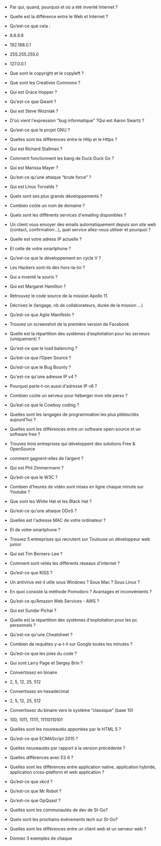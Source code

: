 - Par qui, quand, pourquoi et où a été inventé Internet ?
- Quelle est la différence entre le Web et Internet ?
- Qu’est-ce que cela :
- 8.8.8.8
- 192.168.0.1
- 255.255.255.0
- 127.0.0.1
- Que sont le copyright et le copyleft ?
- Que sont les Creatives Commons ?
- Qui est Grace Hopper ?
- Qu'est-ce que Qwant ?
- Qui est Steve Wozniak ?

- D'où vient l'expression "bug informatique" ?Qui est Aaron Swartz ?
- Qu’est-ce que le projet GNU ?
- Quelles sont les différences entre le Http et le Https ?
- Qui est Richard Stallman ?
- Comment fonctionnent les bang de Duck Duck Go ?
- Qui est Marissa Mayer ?
- Qu’est-ce qu’une attaque “brute force” ?
- Qui est Linus Torvalds ?
- Quels sont ses plus grands développements ?
- Combien coûte un nom de domaine ?
- Quels sont les différents services d'emailing disponibles ?
- Un client vous envoyer des emails automatiquement depuis son site web (contact, confirmation...), quel service allez-vous utiliser et pourquoi ?
- Quelle est votre adress IP actuelle ?
- Et celle de votre smartphone ?
- Qu’est-ce que le développement en cycle V ?
- Les Hackers sont-ils des hors-la-loi ?
- Qui a inventé la souris ?
- Qui est Margaret Hamilton ?
- Retrouvez le code source de la mission Apollo 11.
- Décrivez le (langage, nb de collaborateurs, durée de la mission ...)
- Qu’est-ce que Agile Manifesto ?
- Trouvez un screenshot de la première version de Facebook
- Quelle est la répartition des systèmes d'exploitation pour les serveurs (uniquement) ?
- Qu'est-ce que le load balancing ?
- Qu’est-ce que l’Open Source ?
- Qu’est-ce que le Bug Bounty ?
- Qu'est-ce qu'une adresse IP v4 ?
- Pourquoi parle-t-on aussi d'adresse IP v6 ?
- Combien coûte un serveur pour héberger mon site perso ?
- Qu’est-ce que le Cowboy coding ?
- Quelles sont les langages de programmation les plus plébiscités aujourd'hui ?
- Quelles sont les différences entre un software open-source et un software free ?
- Trouvez trois entreprises qui développent des solutions Free & OpenSource
- comment gagnent-elles de l’argent ?
- Qui est Phil Zimmermann ?
- Qu’est-ce que le W3C ?
- Combien d’heures de vidéo sont mises en ligne chaque minute sur Youtube ?
- Que sont les White Hat et les Black Hat ?
- Qu’est-ce qu’une attaque DDoS ?
- Quelles est l'adresse MAC de votre ordinateur ?
- Et de votre smartphone ?
- Trouvez 5 entreprises qui recrutent sur Toulouse un développeur web junior
- Qui est Tim Berners-Lee ?
- Comment sont reliés les différents réseaux d'internet ?
- Qu’est-ce que KISS ?
- Un antivirus est-il utile sous Windows ? Sous Mac ? Sous Linux ?
- En quoi consiste la méthode Pomodoro ? Avantages et inconvénients ?
- Qu’est-ce qu’Amazon Web Services - AWS ?
- Qui est Sundar Pichai ?
- Quelle est la répartition des systèmes d'exploitation pour les pc personnels ?
- Qu'est-ce qu'une Cheatsheet ?
- Combien de requêtes y-a-t-il sur Google toutes les minutes ?
- Qu’est-ce que les joies du code ?
- Qui sont Larry Page et Sergey Brin ?
- Convertissez en binaire
- 2, 5, 12, 25, 512
- Convertissez en hexadécimal
- 2, 5, 12, 25, 512
- Convertissez du binaire vers le système “classique” (base 10)
- 100, 1011, 11111, 11110110101
- Quelles sont les nouveautés apportées par le HTML 5 ?
- Qu’est-ce que ECMAScript 2015 ?
- Quelles nouveautés par rapport à la version précédente ?
- Quelles différences avec ES 6 ?
- Quelles sont les différences entre application native, application hybride, application cross-platform et web application ?
- Qu’est-ce que xkcd ?
- Qu’est-ce que Mr Robot ?
- Qu’est-ce que OpQuast ?
- Quelles sont les communautés de dev de St-Go?
- Quels sont les prochains événements tech sur St-Go?
- Quelles sont les différences entre un client web et un serveur web ?
- Donnez 3 exemples de chaque
